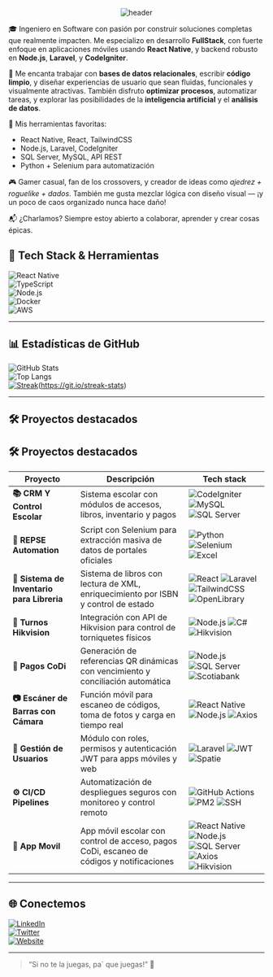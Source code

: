<p align="center">
  <img src="https://capsule-render.vercel.app/api?type=waving&color=gradient&height=150&section=header&text=Hola+soy+Fernando" alt="header"/>
</p>
🎓 Ingeniero en Software con pasión por construir soluciones completas que realmente impacten. Me especializo en desarrollo <b>FullStack</b>, con fuerte enfoque en aplicaciones móviles usando <b>React Native</b>, y backend robusto en <b>Node.js</b>, <b>Laravel</b>, y <b>CodeIgniter</b>.

🧠 Me encanta trabajar con **bases de datos relacionales**, escribir **código limpio**, y diseñar experiencias de usuario que sean fluidas, funcionales y visualmente atractivas. También disfruto **optimizar procesos**, automatizar tareas, y explorar las posibilidades de la **inteligencia artificial** y el **análisis de datos**.

🧰 Mis herramientas favoritas:
- React Native, React, TailwindCSS
- Node.js, Laravel, CodeIgniter
- SQL Server, MySQL, API REST
- Python + Selenium para automatización
  
🎮 Gamer casual, fan de los crossovers, y creador de ideas como *ajedrez + roguelike + dados*. También me gusta mezclar lógica con diseño visual — ¡y un poco de caos organizado nunca hace daño!

📬 ¿Charlamos? Siempre estoy abierto a colaborar, aprender y crear cosas épicas.

## 🚀 Tech Stack & Herramientas

![React Native](https://img.shields.io/badge/-React%20Native-20232A?style=flat&logo=react)  
![TypeScript](https://img.shields.io/badge/-TypeScript-3178C6?style=flat&logo=typescript)  
![Node.js](https://img.shields.io/badge/-Node.js-339933?style=flat&logo=node.js)  
![Docker](https://img.shields.io/badge/-Docker-2496ED?style=flat&logo=docker)  
![AWS](https://img.shields.io/badge/-AWS-232F3E?style=flat&logo=amazon-aws)  

---

## 📊 Estadísticas de GitHub

![GitHub Stats](https://github-readme-stats.vercel.app/api?username=FernandoDeras&show_icons=true&theme=radical)  
![Top Langs](https://github-readme-stats.vercel.app/api/top-langs/?username=FernandoDeras&layout=compact&theme=radical)  
[![Streak](https://streak-stats.demolab.com/?user=FernandoDeras&theme=dark)](#)(https://git.io/streak-stats)

---

## 🛠 Proyectos destacados

## 🛠 Proyectos destacados

| Proyecto | Descripción | Tech stack |
|---------|-------------|-------------|
| **📚 CRM Y Control Escolar** | Sistema escolar con módulos de accesos, libros, inventario y pagos |![CodeIgniter](https://img.shields.io/badge/CodeIgniter-E44D26?style=flat&logo=codeigniter&logoColor=white) ![MySQL](https://img.shields.io/badge/MySQL-00758F?style=flat&logo=mysql&logoColor=white) ![SQL Server](https://img.shields.io/badge/SQL_Server-CC2927?style=flat&logo=microsoftsqlserver&logoColor=white) |
| **🤖 REPSE Automation** | Script con Selenium para extracción masiva de datos de portales oficiales | ![Python](https://img.shields.io/badge/Python-3776AB?style=flat&logo=python&logoColor=white) ![Selenium](https://img.shields.io/badge/Selenium-43B02A?style=flat&logo=selenium&logoColor=white) ![Excel](https://img.shields.io/badge/Excel-217346?style=flat&logo=microsoftexcel&logoColor=white) |
| **📖 Sistema  de Inventario para Libreria** | Sistema de libros con lectura de XML, enriquecimiento por ISBN y control de estado | ![React](https://img.shields.io/badge/React-20232A?style=flat&logo=react&logoColor=61DAFB) ![Laravel](https://img.shields.io/badge/Laravel-F72C1F?style=flat&logo=laravel&logoColor=white) ![TailwindCSS](https://img.shields.io/badge/TailwindCSS-38B2AC?style=flat&logo=tailwind-css&logoColor=white) ![OpenLibrary](https://img.shields.io/badge/OpenLibrary-0072C6?style=flat&logo=bookstack&logoColor=white) |
| **🚪 Turnos Hikvision** | Integración con API de Hikvision para control de torniquetes físicos | ![Node.js](https://img.shields.io/badge/Node.js-339933?style=flat&logo=nodedotjs&logoColor=white) ![C#](https://img.shields.io/badge/C%23-239120?style=flat&logo=c-sharp&logoColor=white) ![Hikvision](https://img.shields.io/badge/Hikvision-E60012?style=flat&logoColor=white) |
| **💸 Pagos CoDi** | Generación de referencias QR dinámicas con vencimiento y conciliación automática | ![Node.js](https://img.shields.io/badge/Node.js-339933?style=flat&logo=nodedotjs&logoColor=white) ![SQL Server](https://img.shields.io/badge/SQL_Server-CC2927?style=flat&logo=microsoftsqlserver&logoColor=white) ![Scotiabank](https://img.shields.io/badge/Scotiabank-DD052B?style=flat&logoColor=white) |
| **📷 Escáner de Barras con Cámara** | Función móvil para escaneo de códigos, toma de fotos y carga en tiempo real | ![React Native](https://img.shields.io/badge/React_Native-20232A?style=flat&logo=react&logoColor=61DAFB) ![Node.js](https://img.shields.io/badge/Node.js-339933?style=flat&logo=nodedotjs&logoColor=white) ![Axios](https://img.shields.io/badge/Axios-5A29E4?style=flat&logo=axios&logoColor=white) |
| **🔐 Gestión de Usuarios** | Módulo con roles, permisos y autenticación JWT para apps móviles y web | ![Laravel](https://img.shields.io/badge/Laravel-F72C1F?style=flat&logo=laravel&logoColor=white) ![JWT](https://img.shields.io/badge/JWT-000000?style=flat&logo=jsonwebtokens&logoColor=white) ![Spatie](https://img.shields.io/badge/Spatie_Permissions-FF3366?style=flat&logoColor=white) |
| **⚙️ CI/CD Pipelines** | Automatización de despliegues seguros con monitoreo y control remoto | ![GitHub Actions](https://img.shields.io/badge/GitHub_Actions-2088FF?style=flat&logo=githubactions&logoColor=white) ![PM2](https://img.shields.io/badge/PM2-2B037A?style=flat&logo=nodedotjs&logoColor=white) ![SSH](https://img.shields.io/badge/SSH-333333?style=flat&logo=gnubash&logoColor=white) |
| **📲 App Movil** | App móvil escolar con control de acceso, pagos CoDi, escaneo de códigos y notificaciones | ![React Native](https://img.shields.io/badge/React_Native-20232A?style=flat&logo=react&logoColor=61DAFB) ![Node.js](https://img.shields.io/badge/Node.js-339933?style=flat&logo=nodedotjs&logoColor=white) ![SQL Server](https://img.shields.io/badge/SQL_Server-CC2927?style=flat&logo=microsoftsqlserver&logoColor=white) ![Axios](https://img.shields.io/badge/Axios-5A29E4?style=flat&logo=axios&logoColor=white) ![Hikvision](https://img.shields.io/badge/Hikvision-E60012?style=flat&logoColor=white) |


---

## 🌐 Conectemos

[![LinkedIn](https://img.shields.io/badge/LinkedIn-Fernando-blue)](https://linkedin.com/in/www.linkedin.com/in/fernando-abraham-deras-0358b41bb)  
[![Twitter](https://img.shields.io/badge/Twitter-@tuUsuario-1DA1F2)](https://twitter.com/tuUsuario)  
[![Website](https://img.shields.io/badge/Web-Fernando.dev-brightgreen)](https://fernando.dev)

---

> “Si no te la juegas, pa´ que juegas!” 🚀
